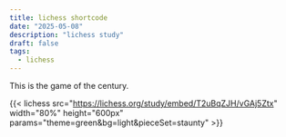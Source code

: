 ```yaml
---
title: lichess shortcode
date: "2025-05-08"
description: "lichess study"
draft: false
tags:
  - lichess
---
```

This is the game of the century. 

{{< lichess src="https://lichess.org/study/embed/T2uBqZJH/vGAj5Ztx"
    width="80%" height="600px"
    params="theme=green&bg=light&pieceSet=staunty" >}}
